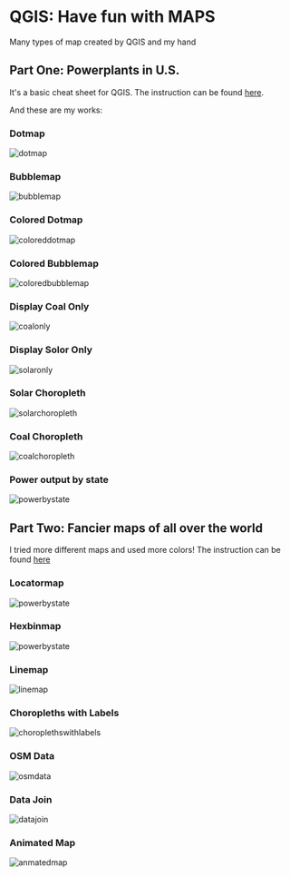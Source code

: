 # QGIS: Have fun with MAPS
 Many types of map created by QGIS and my hand

## Part One: Powerplants in U.S.

 It's a basic cheat sheet for QGIS. The instruction can be found [here](https://gist.github.com/jsoma/0865246bd9223a6b86fe6876efb4c640).


And these are my works:

### Dotmap
![dotmap](https://github.com/AngelineJCQ/map-QGIS/blob/main/map/map1_dotmap.png)

### Bubblemap
![bubblemap](https://github.com/AngelineJCQ/map-QGIS/blob/main/map/map2_bubblemap.png)

### Colored Dotmap
![coloreddotmap](https://github.com/AngelineJCQ/map-QGIS/blob/main/map/map3_coloreddotmap.png)

### Colored Bubblemap
![coloredbubblemap](https://github.com/AngelineJCQ/map-QGIS/blob/main/map/map4_coloredbubblemap.png)

### Display Coal Only
![coalonly](https://github.com/AngelineJCQ/map-QGIS/blob/main/map/map5_coalonly.png)

### Display Solor Only
![solaronly](https://github.com/AngelineJCQ/map-QGIS/blob/main/map/map6_solaronly.png)

### Solar Choropleth
![solarchoropleth](https://github.com/AngelineJCQ/map-QGIS/blob/main/map/map7_solarchoropleth.png)

### Coal Choropleth
![coalchoropleth](https://github.com/AngelineJCQ/map-QGIS/blob/main/map/map8_coalchoropleth.png)

### Power output by state
![powerbystate](https://github.com/AngelineJCQ/map-QGIS/blob/main/map/map9_powerbystate.png)

## Part Two: Fancier maps of all over the world

I tried more different maps and used more colors! The instruction can be found [here](https://gist.github.com/jsoma/807c07ad59064b7fef96c8d561834e2d)

### Locatormap
![powerbystate](https://github.com/AngelineJCQ/map-QGIS/blob/main/map/2-hexbinmap.png)

### Hexbinmap
![powerbystate](https://github.com/AngelineJCQ/map-QGIS/blob/main/map/2-hexbinmap.png)

### Linemap
![linemap](https://github.com/AngelineJCQ/map-QGIS/blob/main/map/3-linemap.png)

### Choropleths with Labels
![choroplethswithlabels](https://github.com/AngelineJCQ/map-QGIS/blob/main/map/5-choropleths-with-labels.png)

### OSM Data
![osmdata](https://github.com/AngelineJCQ/map-QGIS/blob/main/map/6-osmdata.png)

### Data Join
![datajoin](https://github.com/AngelineJCQ/map-QGIS/blob/main/map/7-datajoin.png)

### Animated Map
![anmatedmap](https://github.com/AngelineJCQ/map-QGIS/blob/main/map/8-anmatedmap.gif)
